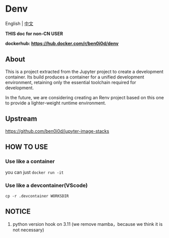 # Denv
English | [中文](README_CN.md)

**THIS doc for non-CN USER**

**dockerhub: https://hub.docker.com/r/ben0i0d/denv**
## About
This is a project extracted from the Jupyter project to create a development container. Its build produces a container for a unified development environment, retaining only the essential toolchain required for development.

In the future, we are considering creating an Renv project based on this one to provide a lighter-weight runtime environment.

## Upstream
https://github.com/ben0i0d/jupyter-image-stacks

## HOW TO USE

### Use like a container
you can just `docker run -it`

### Use like a devcontainer(VScode)
`cp -r .devcontainer WORKSDIR`

## NOTICE

1. python version hook on 3.11 (we remove mamba，because we think it is not necessary)